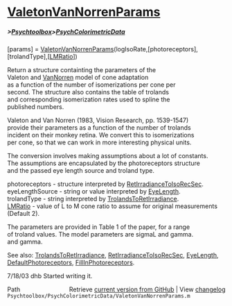 # [ValetonVanNorrenParams](ValetonVanNorrenParams)
##### >[Psychtoolbox](Psychtoolbox)>[PsychColorimetricData](PsychColorimetricData)

[params] = [ValetonVanNorrenParams](ValetonVanNorrenParams)(logIsoRate,[photoreceptors],[trolandType],[[LMRatio](LMRatio)])  
  
Return a structure containting the parameters of the  
Valeton and [VanNorren](VanNorren) model of cone adaptation  
as a function of the number of isomerizations per cone per  
second.  The structure also contains the table of trolands  
and corresponding isomerization rates used to spline the  
published numbers.  
  
Valeton and Van Norren (1983, Vision Research, pp. 1539-1547)  
provide their parameters as a function of the number of trolands  
incident on their monkey retina.  We convert this to isomerizations  
per cone, so that we can work in more interesting physical units.  
  
The conversion involves making assumptions about a lot of constants.  
The assumptions are encapsulated by the photoreceptors structure  
and the passed eye length source and troland type.  
  
  photoreceptors - structure interpreted by [RetIrradianceToIsoRecSec](RetIrradianceToIsoRecSec).  
  eyeLengthSource - string or value interpreted by [EyeLength](EyeLength).  
  trolandType - string interpreted by [TrolandsToRetIrradiance](TrolandsToRetIrradiance).  
  [LMRatio](LMRatio) - value of L to M cone ratio to assume for original measurements (Default 2).  
  
The parameters are provided in Table 1 of the paper, for a range  
of troland values.  The model parameters are sigmaL and gamma.  
and gamma.  
  
See also: [TrolandsToRetIrradiance](TrolandsToRetIrradiance), [RetIrradianceToIsoRecSec](RetIrradianceToIsoRecSec), [EyeLength](EyeLength),  
  [DefaultPhotoreceptors](DefaultPhotoreceptors), [FillInPhotoreceptors](FillInPhotoreceptors).  
  
7/18/03  dhb  Started writing it.  




<div class="code_header" style="text-align:right;">
  <span style="float:left;">Path&nbsp;&nbsp;</span> <span class="counter">Retrieve <a href=
  "https://raw.github.com/Psychtoolbox-3/Psychtoolbox-3/beta/Psychtoolbox/PsychColorimetricData/ValetonVanNorrenParams.m">current version from GitHub</a> | View <a href=
  "https://github.com/Psychtoolbox-3/Psychtoolbox-3/commits/beta/Psychtoolbox/PsychColorimetricData/ValetonVanNorrenParams.m">changelog</a></span>
</div>
<div class="code">
  <code>Psychtoolbox/PsychColorimetricData/ValetonVanNorrenParams.m</code>
</div>

